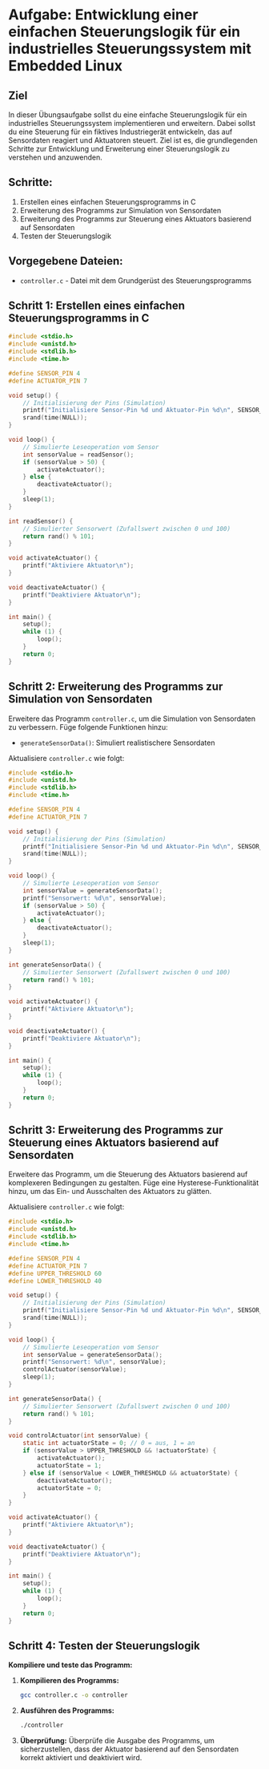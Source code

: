 # Aufgabe: Entwicklung einer einfachen Steuerungslogik für ein industrielles Steuerungssystem mit Embedded Linux

## Ziel
In dieser Übungsaufgabe sollst du eine einfache Steuerungslogik für ein industrielles Steuerungssystem implementieren und erweitern. Dabei sollst du eine Steuerung für ein fiktives Industriegerät entwickeln, das auf Sensordaten reagiert und Aktuatoren steuert. Ziel ist es, die grundlegenden Schritte zur Entwicklung und Erweiterung einer Steuerungslogik zu verstehen und anzuwenden.

## Schritte:
1. Erstellen eines einfachen Steuerungsprogramms in C
2. Erweiterung des Programms zur Simulation von Sensordaten
3. Erweiterung des Programms zur Steuerung eines Aktuators basierend auf Sensordaten
4. Testen der Steuerungslogik

## Vorgegebene Dateien:
- `controller.c` - Datei mit dem Grundgerüst des Steuerungsprogramms 



## Schritt 1: Erstellen eines einfachen Steuerungsprogramms in C

```c
#include <stdio.h>
#include <unistd.h>
#include <stdlib.h>
#include <time.h>

#define SENSOR_PIN 4
#define ACTUATOR_PIN 7

void setup() {
    // Initialisierung der Pins (Simulation)
    printf("Initialisiere Sensor-Pin %d und Aktuator-Pin %d\n", SENSOR_PIN, ACTUATOR_PIN);
    srand(time(NULL));
}

void loop() {
    // Simulierte Leseoperation vom Sensor
    int sensorValue = readSensor();
    if (sensorValue > 50) {
        activateActuator();
    } else {
        deactivateActuator();
    }
    sleep(1);
}

int readSensor() {
    // Simulierter Sensorwert (Zufallswert zwischen 0 und 100)
    return rand() % 101;
}

void activateActuator() {
    printf("Aktiviere Aktuator\n");
}

void deactivateActuator() {
    printf("Deaktiviere Aktuator\n");
}

int main() {
    setup();
    while (1) {
        loop();
    }
    return 0;
}
```

## Schritt 2: Erweiterung des Programms zur Simulation von Sensordaten

Erweitere das Programm `controller.c`, um die Simulation von Sensordaten zu verbessern. Füge folgende Funktionen hinzu:

- `generateSensorData()`: Simuliert realistischere Sensordaten

Aktualisiere `controller.c` wie folgt:

```c
#include <stdio.h>
#include <unistd.h>
#include <stdlib.h>
#include <time.h>

#define SENSOR_PIN 4
#define ACTUATOR_PIN 7

void setup() {
    // Initialisierung der Pins (Simulation)
    printf("Initialisiere Sensor-Pin %d und Aktuator-Pin %d\n", SENSOR_PIN, ACTUATOR_PIN);
    srand(time(NULL));
}

void loop() {
    // Simulierte Leseoperation vom Sensor
    int sensorValue = generateSensorData();
    printf("Sensorwert: %d\n", sensorValue);
    if (sensorValue > 50) {
        activateActuator();
    } else {
        deactivateActuator();
    }
    sleep(1);
}

int generateSensorData() {
    // Simulierter Sensorwert (Zufallswert zwischen 0 und 100)
    return rand() % 101;
}

void activateActuator() {
    printf("Aktiviere Aktuator\n");
}

void deactivateActuator() {
    printf("Deaktiviere Aktuator\n");
}

int main() {
    setup();
    while (1) {
        loop();
    }
    return 0;
}
```

## Schritt 3: Erweiterung des Programms zur Steuerung eines Aktuators basierend auf Sensordaten

Erweitere das Programm, um die Steuerung des Aktuators basierend auf komplexeren Bedingungen zu gestalten. Füge eine Hysterese-Funktionalität hinzu, um das Ein- und Ausschalten des Aktuators zu glätten.

Aktualisiere `controller.c` wie folgt:

```c
#include <stdio.h>
#include <unistd.h>
#include <stdlib.h>
#include <time.h>

#define SENSOR_PIN 4
#define ACTUATOR_PIN 7
#define UPPER_THRESHOLD 60
#define LOWER_THRESHOLD 40

void setup() {
    // Initialisierung der Pins (Simulation)
    printf("Initialisiere Sensor-Pin %d und Aktuator-Pin %d\n", SENSOR_PIN, ACTUATOR_PIN);
    srand(time(NULL));
}

void loop() {
    // Simulierte Leseoperation vom Sensor
    int sensorValue = generateSensorData();
    printf("Sensorwert: %d\n", sensorValue);
    controlActuator(sensorValue);
    sleep(1);
}

int generateSensorData() {
    // Simulierter Sensorwert (Zufallswert zwischen 0 und 100)
    return rand() % 101;
}

void controlActuator(int sensorValue) {
    static int actuatorState = 0; // 0 = aus, 1 = an
    if (sensorValue > UPPER_THRESHOLD && !actuatorState) {
        activateActuator();
        actuatorState = 1;
    } else if (sensorValue < LOWER_THRESHOLD && actuatorState) {
        deactivateActuator();
        actuatorState = 0;
    }
}

void activateActuator() {
    printf("Aktiviere Aktuator\n");
}

void deactivateActuator() {
    printf("Deaktiviere Aktuator\n");
}

int main() {
    setup();
    while (1) {
        loop();
    }
    return 0;
}
```

## Schritt 4: Testen der Steuerungslogik

**Kompiliere und teste das Programm:**

1. **Kompilieren des Programms:**
   ```bash
   gcc controller.c -o controller
   ```

2. **Ausführen des Programms:**
   ```bash
   ./controller
   ```

3. **Überprüfung:**
   Überprüfe die Ausgabe des Programms, um sicherzustellen, dass der Aktuator basierend auf den Sensordaten korrekt aktiviert und deaktiviert wird. 